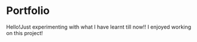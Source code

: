 # Portfolio

Hello!Just experimenting with what I have learnt till now!!
I enjoyed working on this project!
